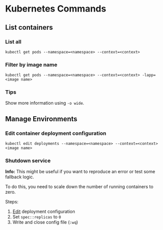 # Kubernetes Commands

## List containers
### List all
```
kubectl get pods --namespace=<namespace> --context=<context>
```

### Filter by image name
```
kubectl get pods --namespace=<namespace> --context=<context> -lapp=<image name>
```

### Tips
Show more information using `-o wide`.


## Manage Environments

### Edit container deployment configuration
```
kubectl edit deployments --namespace=<namespace> --context=<context> <image name>
```

### Shutdown service
**Info:** This might be useful if you want to reproduce an error or test some fallback logic.

To do this, you need to scale down the number of running containers to zero.

Steps:
1. [Edit][1] deployment configuration
2. Set `spec::replicas` to `0`
3. Write and close config file (`:wq`)


[1]: #edit-container-deployment-configuration
